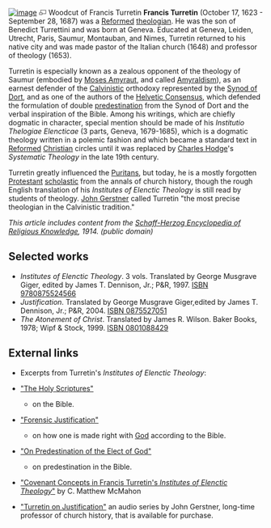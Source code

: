 [![image](images/8/8c/Francis_Turretin.jpg)](http://www.theopedia.com/File:Francis_Turretin.jpg)
[![image](data:image/png;base64,iVBORw0KGgoAAAANSUhEUgAAAA8AAAALCAAAAACFLIiAAAAAAnRSTlMA/1uRIrUAAABPSURBVAjXY/j///+5vXDwjAHIr26ZAgXZe8H8a/+hoIcw/9nevdVL9+79DuPvzQYZFPUezu8BMZLXgkExnD8HAu6hqv//n+HZVjD4DuUDAKlChD3fj6aPAAAAAElFTkSuQmCC)](http://www.theopedia.com/File:Francis_Turretin.jpg "Enlarge")
Woodcut of Francis Turretin
**Francis Turretin** (October 17, 1623 - September 28, 1687) was a
[Reformed](Reformed "Reformed")
[theologian](Theologian "Theologian"). He was the son of Benedict
Turrettini and was born at Geneva. Educated at Geneva, Leiden,
Utrecht, Paris, Saumur, Montauban, and Nimes, Turretin returned to
his native city and was made pastor of the Italian church (1648)
and professor of theology (1653).

Turretin is especially known as a zealous opponent of the theology
of Saumur (embodied by
[Moses Amyraut](http://www.wikipedia.org/wiki/Moses_Amyraut "wikipedia:Moses Amyraut"),
and called [Amyraldism](Amyraldism "Amyraldism")), as an earnest
defender of the [Calvinistic](Calvinism "Calvinism") orthodoxy
represented by the [Synod of Dort](Synod_of_Dort "Synod of Dort"),
and as one of the authors of the
[Helvetic Consensus](Helvetic_Consensus_Formula "Helvetic Consensus Formula"),
which defended the formulation of double
[predestination](Predestination "Predestination") from the Synod of
Dort and the verbal inspiration of the Bible. Among his writings,
which are chiefly dogmatic in character, special mention should be
made of his *Institutio Thelogiae Elencticae* (3 parts, Geneva,
1679-1685), which is a dogmatic theology written in a polemic
fashion and which became a standard text in
[Reformed](Reformed "Reformed")
[Christian](Christianity "Christianity") circles until it was
replaced by [Charles Hodge](Charles_Hodge "Charles Hodge")'s
*Systematic Theology* in the late 19th century.

Turretin greatly influenced the [Puritans](Puritan "Puritan"), but
today, he is a mostly forgotten
[Protestant](Protestant "Protestant")
[scholastic](Scholasticism "Scholasticism") from the annals of
church history, though the rough English translation of his
*Institutes of Elenctic Theology* is still read by students of
theology. [John Gerstner](John_Gerstner "John Gerstner") called
Turretin "the most precise theologian in the Calvinistic
tradition."

*This article includes content from the [Schaff-Herzog Encyclopedia of Religious Knowledge](Schaff-Herzog_Encyclopedia_of_Religious_Knowledge "Schaff-Herzog Encyclopedia of Religious Knowledge"), 1914. (public domain)*
## Selected works

-   *Institutes of Elenctic Theology*. 3 vols. Translated by George
    Musgrave Giger, edited by James T. Dennison, Jr.; P&R, 1997.
    [ISBN 9780875524566](http://www.theopedia.com/Special:BookSources/9780875524566)
-   *Justification*. Translated by George Musgrave Giger,edited by
    James T. Dennison, Jr.; P&R, 2004.
    [ISBN 0875527051](http://www.theopedia.com/Special:BookSources/0875527051)
-   *The Atonement of Christ*. Translated by James R. Wilson. Baker
    Books, 1978; Wipf & Stock, 1999.
    [ISBN 0801088429](http://www.theopedia.com/Special:BookSources/0801088429)

## External links

-   Excerpts from Turretin's *Institutes of Elenctic Theology*:

-   ["The Holy Scriptures"](http://www.apuritansmind.com/FrancisTurretin/francisturretinholyscripture.htm)
    - on the Bible.
-   ["Forensic Justification"](http://www.apuritansmind.com/FrancisTurretin/francisturretinjustification.htm)
    - on how one is made right with [God](God "God") according to the
    Bible.
-   ["On Predestination of the Elect of God"](http://www.apuritansmind.com/FrancisTurretin/francisturretinpredestination.htm)
    - on predestination in the Bible.

-   ["Covenant Concepts in Francis Turretin's *Institutes of Elenctic Theology*"](http://www.apuritansmind.com/Baptism/McMahonCovenantConceptsTurretin.htm)
    by C. Matthew McMahon
-   ["Turretin on Justification"](https://ecom.ligonier.org/ecom/product.asp?idProduct=TUR01AC)
    an audio series by John Gerstner, long-time professor of church
    history, that is available for purchase.



